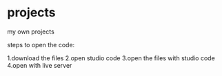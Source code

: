 # projects
my own projects

steps to open the code: 

1.download the files 
2.open studio code 
3.open the files with studio code 
4.open with live server 
